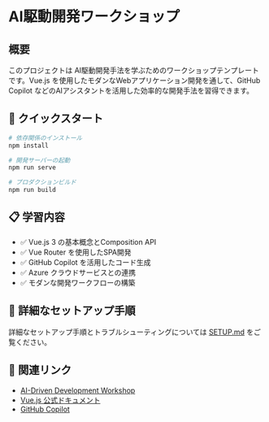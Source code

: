 # AI駆動開発ワークショップ

## 概要

このプロジェクトは AI駆動開発手法を学ぶためのワークショップテンプレートです。Vue.js を使用したモダンなWebアプリケーション開発を通して、GitHub Copilot などのAIアシスタントを活用した効率的な開発手法を習得できます。

## 🚀 クイックスタート

```bash
# 依存関係のインストール
npm install

# 開発サーバーの起動
npm run serve

# プロダクションビルド
npm run build
```

## 📋 学習内容

- ✅ Vue.js 3 の基本概念とComposition API
- ✅ Vue Router を使用したSPA開発
- ✅ GitHub Copilot を活用したコード生成
- ✅ Azure クラウドサービスとの連携
- ✅ モダンな開発ワークフローの構築

## 📖 詳細なセットアップ手順

詳細なセットアップ手順とトラブルシューティングについては [SETUP.md](./SETUP.md) をご覧ください。

## 🔗 関連リンク

- [AI-Driven Development Workshop](https://dev-lab-io.github.io/aoai/scenario2/home)
- [Vue.js 公式ドキュメント](https://vuejs.org/)
- [GitHub Copilot](https://github.com/features/copilot)
